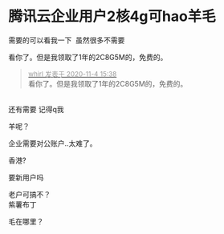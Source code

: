 # 腾讯云企业用户2核4g可hao羊毛


需要的可以看我一下&nbsp;&nbsp;虽然很多不需要<img src="static/image/smiley/default/cry.gif" smilieid="4" border="0" alt="" /> <img src="static/image/smiley/default/cry.gif" smilieid="4" border="0" alt="" /> 

看你了。但是我领取了1年的2C8G5M的，免费的。

<div class="quote"><blockquote><font size="2"><a href="https://www.hostloc.com/forum.php?mod=redirect&amp;goto=findpost&amp;pid=9402037&amp;ptid=762368" target="_blank"><font color="#999999">whirl 发表于 2020-11-4 15:38</font></a></font><br />
看你了。但是我领取了1年的2C8G5M的，免费的。</blockquote></div><br />
<img src="static/image/smiley/default/cry.gif" smilieid="4" border="0" alt="" /><img src="static/image/smiley/default/cry.gif" smilieid="4" border="0" alt="" />还有需要 记得q我

羊呢？

<img src="static/image/smiley/default/smile.gif" smilieid="1" border="0" alt="" /><img src="static/image/smiley/default/smile.gif" smilieid="1" border="0" alt="" /><img src="static/image/smiley/default/smile.gif" smilieid="1" border="0" alt="" />企业需要对公账户..太难了。

香港?

要新用户吗<img id="aimg_BnESI" onclick="zoom(this, this.src, 0, 0, 0)" class="zoom" src="https://cdn.jsdelivr.net/gh/hishis/forum-master/public/images/patch.gif" onmouseover="img_onmouseoverfunc(this)" onload="thumbImg(this)" border="0" alt="" />

老户可搞不？<br />
紫薯布丁

毛在哪里？<br />
<br />
<br />
<br />
<img src="static/image/smiley/default/lol.gif" smilieid="12" border="0" alt="" />
